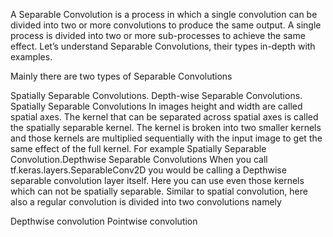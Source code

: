  A Separable Convolution is a process in which a single convolution can be divided into two or more convolutions to produce the same output. A single process is divided into two or more sub-processes to achieve the same effect. Let’s understand Separable Convolutions, their types in-depth with examples.

Mainly there are two types of Separable Convolutions

Spatially Separable Convolutions.
Depth-wise Separable Convolutions.
 Spatially Separable Convolutions
In images height and width are called spatial axes. The kernel that can be separated across spatial axes is called the spatially separable kernel. The kernel is broken into two smaller kernels and those kernels are multiplied sequentially with the input image to get the same effect of the full kernel.
For example
Spatially Separable Convolution.Depthwise Separable Convolutions
When you call tf.keras.layers.SeparableConv2D you would be calling a Depthwise separable convolution layer itself. Here you can use even those kernels which can not be spatially separable. Similar to spatial convolution, here also a regular convolution is divided into two convolutions namely

Depthwise convolution
Pointwise convolution
